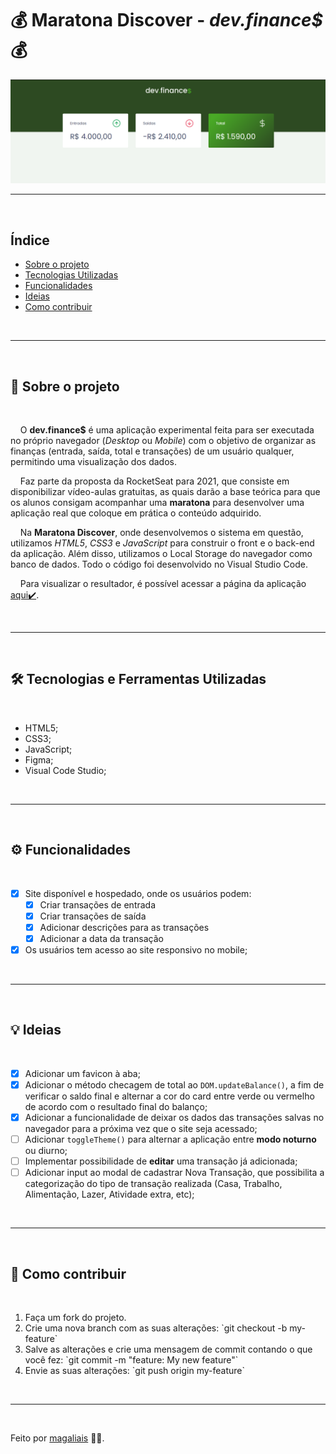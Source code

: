 <h1>💰 Maratona Discover - <i>dev.finance$</i> 💰</h1>

<img src="./README/header.png" alt="logo">

<br>

---

<br>

<h2>Índice</h2>

<ul>
    <li><a href="#about">Sobre o projeto</a></li>
    <li><a href="#techs">Tecnologias Utilizadas</a></li>
    <li><a href="#funcs">Funcionalidades</a></li>
    <li><a href="#goals">Ideias</a></li>
    <li><a href="#contribute">Como contribuir</a></li>
</ul>

<br>

---

<br>

<h2 id="about">📖 Sobre o projeto</h2>

<br>

<p>&nbsp;&nbsp;&nbsp;&nbsp;O <strong>dev.finance$</strong> é uma aplicação experimental feita para ser executada no próprio navegador (<i>Desktop</i> ou <i>Mobile</i>) com o objetivo de organizar as finanças (entrada, saída, total e transações) de um usuário qualquer, permitindo uma visualização dos dados.</p>
<p>&nbsp;&nbsp;&nbsp;&nbsp;Faz parte da proposta da RocketSeat para 2021, que consiste em disponibilizar vídeo-aulas gratuitas, as quais darão a base teórica para que os alunos consigam acompanhar uma <strong>maratona</strong> para desenvolver uma aplicação real que coloque em prática o conteúdo adquirido.</p>
<p>&nbsp;&nbsp;&nbsp;&nbsp;Na <strong>Maratona Discover</strong>, onde desenvolvemos o sistema em questão, utilizamos <i>HTML5</i>, <i>CSS3</i> e <i>JavaScript</i> para construir o front e o back-end da aplicação. Além disso, utilizamos o Local Storage do navegador como banco de dados. Todo o código foi desenvolvido no Visual Studio Code.</p>
<p>&nbsp;&nbsp;&nbsp;&nbsp;Para visualizar o resultador, é possível acessar a página da aplicação <a href="https://magaliais.github.io/dev-finances/">aqui✔️</a>.</p>

<br>

---

<br>

<h2 id="techs">🛠 Tecnologias e Ferramentas Utilizadas</h2>

<br>

* HTML5;
* CSS3;
* JavaScript;
* Figma;
* Visual Code Studio;

<br>

---

<br>

<h2 id="funcs">⚙️ Funcionalidades</h2>

<br>

 - [x] Site disponível e hospedado, onde os usuários podem:
    - [x] Criar transações de entrada
    - [x] Criar transações de saída
    - [x] Adicionar descrições para as transações
    - [x] Adicionar a data da transação
- [x] Os usuários tem acesso ao site responsivo no mobile;

<br>

---

<br>

<h2 id="goals">💡 Ideias</h2>

<br>

- [x] Adicionar um favicon à aba;
- [x] Adicionar o método checagem de total ao `DOM.updateBalance()`, a fim de verificar o saldo final e alternar a cor do card entre verde ou vermelho de acordo com o resultado final do balanço;
- [x] Adicionar a funcionalidade de deixar os dados das transações salvas no navegador para a próxima vez que o site seja acessado;
- [ ] Adicionar `toggleTheme()` para alternar a aplicação entre <strong>modo noturno</strong> ou diurno;
- [ ] Implementar possibilidade de <strong>editar</strong> uma transação já adicionada;
- [ ] Adicionar input ao modal de cadastrar Nova Transação, que possibilita a categorização do tipo de transação realizada (Casa,
Trabalho, Alimentação, Lazer, Atividade extra, etc);

<br>

---

<br>

<h2 id="contribute">💪 Como contribuir</h2>

<br>

<ol>
    <li>Faça um fork do projeto.</li>
    <li>Crie uma nova branch com as suas alterações: `git checkout -b my-feature`</li>
    <li>Salve as alterações e crie uma mensagem de commit contando o que você fez: `git commit -m "feature: My new feature"`</li>
    <li>Envie as suas alterações: `git push origin my-feature`</li>
</ol>

<br>

---

<br>

Feito por <a href="https://www.github.com/magaliais">magaliais</a> 👨‍💻.